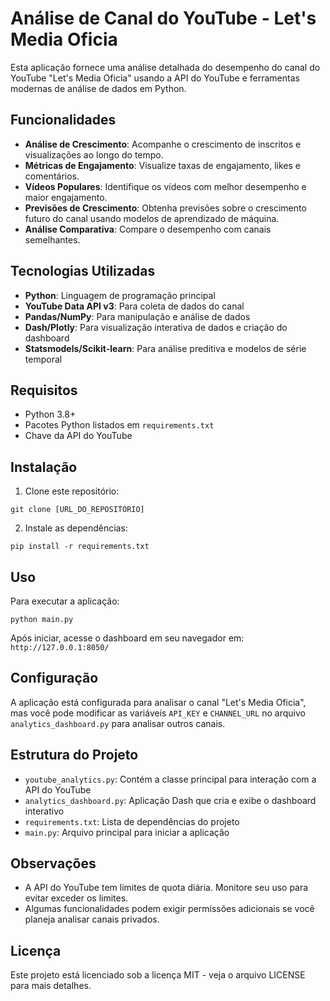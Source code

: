 # Análise de Canal do YouTube - Let's Media Oficia

Esta aplicação fornece uma análise detalhada do desempenho do canal do YouTube "Let's Media Oficia" usando a API do YouTube e ferramentas modernas de análise de dados em Python.

## Funcionalidades

- **Análise de Crescimento**: Acompanhe o crescimento de inscritos e visualizações ao longo do tempo.
- **Métricas de Engajamento**: Visualize taxas de engajamento, likes e comentários.
- **Vídeos Populares**: Identifique os vídeos com melhor desempenho e maior engajamento.
- **Previsões de Crescimento**: Obtenha previsões sobre o crescimento futuro do canal usando modelos de aprendizado de máquina.
- **Análise Comparativa**: Compare o desempenho com canais semelhantes.

## Tecnologias Utilizadas

- **Python**: Linguagem de programação principal
- **YouTube Data API v3**: Para coleta de dados do canal
- **Pandas/NumPy**: Para manipulação e análise de dados
- **Dash/Plotly**: Para visualização interativa de dados e criação do dashboard
- **Statsmodels/Scikit-learn**: Para análise preditiva e modelos de série temporal

## Requisitos

- Python 3.8+
- Pacotes Python listados em `requirements.txt`
- Chave da API do YouTube

## Instalação

1. Clone este repositório:
```
git clone [URL_DO_REPOSITÓRIO]
```

2. Instale as dependências:
```
pip install -r requirements.txt
```

## Uso

Para executar a aplicação:

```
python main.py
```

Após iniciar, acesse o dashboard em seu navegador em: `http://127.0.0.1:8050/`

## Configuração

A aplicação está configurada para analisar o canal "Let's Media Oficia", mas você pode modificar as variáveis `API_KEY` e `CHANNEL_URL` no arquivo `analytics_dashboard.py` para analisar outros canais.

## Estrutura do Projeto

- `youtube_analytics.py`: Contém a classe principal para interação com a API do YouTube
- `analytics_dashboard.py`: Aplicação Dash que cria e exibe o dashboard interativo
- `requirements.txt`: Lista de dependências do projeto
- `main.py`: Arquivo principal para iniciar a aplicação

## Observações

- A API do YouTube tem limites de quota diária. Monitore seu uso para evitar exceder os limites.
- Algumas funcionalidades podem exigir permissões adicionais se você planeja analisar canais privados.

## Licença

Este projeto está licenciado sob a licença MIT - veja o arquivo LICENSE para mais detalhes. 